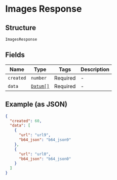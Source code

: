 
# Images Response

## Structure

`ImagesResponse`

## Fields

| Name | Type | Tags | Description |
|  --- | --- | --- | --- |
| `created` | `number` | Required | - |
| `data` | [`Datum[]`](../../doc/models/datum.md) | Required | - |

## Example (as JSON)

```json
{
  "created": 60,
  "data": [
    {
      "url": "url9",
      "b64_json": "b64_json9"
    },
    {
      "url": "url0",
      "b64_json": "b64_json0"
    }
  ]
}
```

